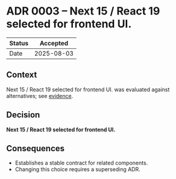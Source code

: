 # ADR 0003 – Next 15 / React 19 selected for frontend UI.

| Status | Accepted |
|--------|----------|
| Date   | 2025-08-03 |

## Context
Next 15 / React 19 selected for frontend UI. was evaluated against alternatives; see [evidence](../reference/backend_stack_overview.md).

## Decision
**Next 15 / React 19 selected for frontend UI.**

## Consequences
* Establishes a stable contract for related components.  
* Changing this choice requires a superseding ADR.
